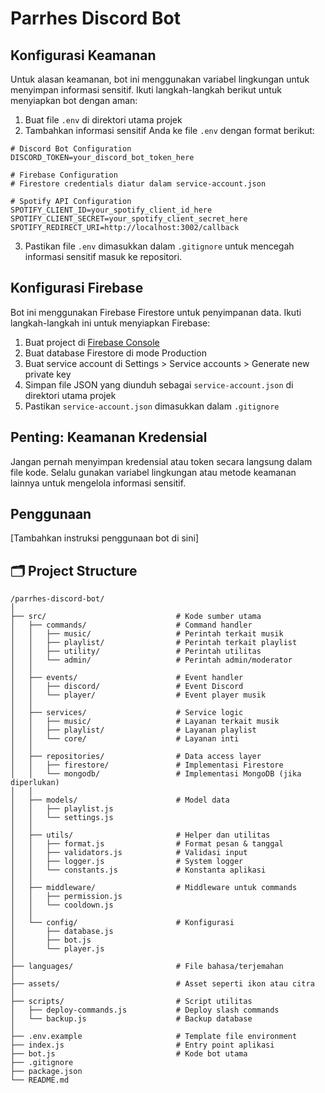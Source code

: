 # Parrhes Discord Bot

## Konfigurasi Keamanan

Untuk alasan keamanan, bot ini menggunakan variabel lingkungan untuk menyimpan informasi sensitif. Ikuti langkah-langkah berikut untuk menyiapkan bot dengan aman:

1. Buat file `.env` di direktori utama projek
2. Tambahkan informasi sensitif Anda ke file `.env` dengan format berikut:

```
# Discord Bot Configuration
DISCORD_TOKEN=your_discord_bot_token_here

# Firebase Configuration
# Firestore credentials diatur dalam service-account.json

# Spotify API Configuration
SPOTIFY_CLIENT_ID=your_spotify_client_id_here
SPOTIFY_CLIENT_SECRET=your_spotify_client_secret_here
SPOTIFY_REDIRECT_URI=http://localhost:3002/callback
```

3. Pastikan file `.env` dimasukkan dalam `.gitignore` untuk mencegah informasi sensitif masuk ke repositori.

## Konfigurasi Firebase

Bot ini menggunakan Firebase Firestore untuk penyimpanan data. Ikuti langkah-langkah ini untuk menyiapkan Firebase:

1. Buat project di [Firebase Console](https://console.firebase.google.com/)
2. Buat database Firestore di mode Production
3. Buat service account di Settings > Service accounts > Generate new private key
4. Simpan file JSON yang diunduh sebagai `service-account.json` di direktori utama projek
5. Pastikan `service-account.json` dimasukkan dalam `.gitignore`

## Penting: Keamanan Kredensial

Jangan pernah menyimpan kredensial atau token secara langsung dalam file kode. Selalu gunakan variabel lingkungan atau metode keamanan lainnya untuk mengelola informasi sensitif.

## Penggunaan

[Tambahkan instruksi penggunaan bot di sini]

## 🗂 Project Structure 

```
/parrhes-discord-bot/
│
├── src/                             # Kode sumber utama
│   ├── commands/                    # Command handler
│   │   ├── music/                   # Perintah terkait musik
│   │   ├── playlist/                # Perintah terkait playlist
│   │   ├── utility/                 # Perintah utilitas
│   │   └── admin/                   # Perintah admin/moderator
│   │
│   ├── events/                      # Event handler
│   │   ├── discord/                 # Event Discord
│   │   └── player/                  # Event player musik
│   │
│   ├── services/                    # Service logic
│   │   ├── music/                   # Layanan terkait musik
│   │   ├── playlist/                # Layanan playlist
│   │   └── core/                    # Layanan inti
│   │
│   ├── repositories/                # Data access layer
│   │   ├── firestore/               # Implementasi Firestore
│   │   └── mongodb/                 # Implementasi MongoDB (jika diperlukan)
│   │
│   ├── models/                      # Model data
│   │   ├── playlist.js
│   │   └── settings.js
│   │
│   ├── utils/                       # Helper dan utilitas
│   │   ├── format.js                # Format pesan & tanggal
│   │   ├── validators.js            # Validasi input
│   │   ├── logger.js                # System logger
│   │   └── constants.js             # Konstanta aplikasi
│   │
│   ├── middleware/                  # Middleware untuk commands
│   │   ├── permission.js
│   │   └── cooldown.js
│   │
│   └── config/                      # Konfigurasi
│       ├── database.js
│       ├── bot.js
│       └── player.js
│
├── languages/                       # File bahasa/terjemahan
│
├── assets/                          # Asset seperti ikon atau citra
│
├── scripts/                         # Script utilitas
│   ├── deploy-commands.js           # Deploy slash commands
│   └── backup.js                    # Backup database
│
├── .env.example                     # Template file environment
├── index.js                         # Entry point aplikasi
├── bot.js                           # Kode bot utama
├── .gitignore
├── package.json
└── README.md 